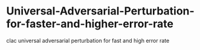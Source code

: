 # Universal-Adversarial-Perturbation-for-faster-and-higher-error-rate
clac universal adversarial perturbation for fast and high error rate
